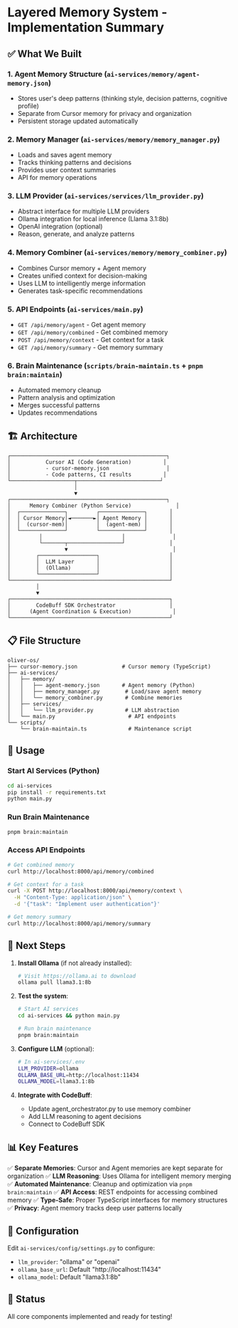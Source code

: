 # Layered Memory System - Implementation Summary

## ✅ What We Built

### 1. **Agent Memory Structure** (`ai-services/memory/agent-memory.json`)
- Stores user's deep patterns (thinking style, decision patterns, cognitive profile)
- Separate from Cursor memory for privacy and organization
- Persistent storage updated automatically

### 2. **Memory Manager** (`ai-services/memory/memory_manager.py`)
- Loads and saves agent memory
- Tracks thinking patterns and decisions
- Provides user context summaries
- API for memory operations

### 3. **LLM Provider** (`ai-services/services/llm_provider.py`)
- Abstract interface for multiple LLM providers
- Ollama integration for local inference (Llama 3.1:8b)
- OpenAI integration (optional)
- Reason, generate, and analyze patterns

### 4. **Memory Combiner** (`ai-services/memory/memory_combiner.py`)
- Combines Cursor memory + Agent memory
- Creates unified context for decision-making
- Uses LLM to intelligently merge information
- Generates task-specific recommendations

### 5. **API Endpoints** (`ai-services/main.py`)
- `GET /api/memory/agent` - Get agent memory
- `GET /api/memory/combined` - Get combined memory
- `POST /api/memory/context` - Get context for a task
- `GET /api/memory/summary` - Get memory summary

### 6. **Brain Maintenance** (`scripts/brain-maintain.ts` + `pnpm brain:maintain`)
- Automated memory cleanup
- Pattern analysis and optimization
- Merges successful patterns
- Updates recommendations

## 🏗️ Architecture

```
┌─────────────────────────────────────────────────┐
│           Cursor AI (Code Generation)          │
│           - cursor-memory.json                  │
│           - Code patterns, CI results          │
└────────────────────┬──────────────────────────┘
                     │
                     ▼
┌─────────────────────────────────────────────────┐
│      Memory Combiner (Python Service)              │
│  ┌──────────────┐         ┌──────────────┐       │
│  │ Cursor Memory│◄───────►│ Agent Memory │       │
│  │  (cursor-mem)│         │  (agent-mem) │       │
│  └──────────────┘         └──────────────┘       │
│         │                         │               │
│         └───────┬─────────────────┘              │
│                 ▼                                 │
│        ┌──────────────────┐                      │
│        │  LLM Layer       │                      │
│        │  (Ollama)        │                      │
│        └──────────────────┘                      │
└──────────────────────────────────────────────────┘
         │
         ▼
┌──────────────────────────────────────────────────┐
│        CodeBuff SDK Orchestrator                 │
│      (Agent Coordination & Execution)             │
└──────────────────────────────────────────────────┘
```

## 📋 File Structure

```
oliver-os/
├── cursor-memory.json              # Cursor memory (TypeScript)
├── ai-services/
│   ├── memory/
│   │   ├── agent-memory.json       # Agent memory (Python)
│   │   ├── memory_manager.py        # Load/save agent memory
│   │   └── memory_combiner.py       # Combine memories
│   ├── services/
│   │   └── llm_provider.py          # LLM abstraction
│   └── main.py                       # API endpoints
└── scripts/
    └── brain-maintain.ts             # Maintenance script
```

## 🚀 Usage

### Start AI Services (Python)
```bash
cd ai-services
pip install -r requirements.txt
python main.py
```

### Run Brain Maintenance
```bash
pnpm brain:maintain
```

### Access API Endpoints
```bash
# Get combined memory
curl http://localhost:8000/api/memory/combined

# Get context for a task
curl -X POST http://localhost:8000/api/memory/context \
  -H "Content-Type: application/json" \
  -d '{"task": "Implement user authentication"}'

# Get memory summary
curl http://localhost:8000/api/memory/summary
```

## 🎯 Next Steps

1. **Install Ollama** (if not already installed):
   ```bash
   # Visit https://ollama.ai to download
   ollama pull llama3.1:8b
   ```

2. **Test the system**:
   ```bash
   # Start AI services
   cd ai-services && python main.py
   
   # Run brain maintenance
   pnpm brain:maintain
   ```

3. **Configure LLM** (optional):
   ```bash
   # In ai-services/.env
   LLM_PROVIDER=ollama
   OLLAMA_BASE_URL=http://localhost:11434
   OLLAMA_MODEL=llama3.1:8b
   ```

4. **Integrate with CodeBuff**:
   - Update agent_orchestrator.py to use memory combiner
   - Add LLM reasoning to agent decisions
   - Connect to CodeBuff SDK

## 📊 Key Features

✅ **Separate Memories**: Cursor and Agent memories are kept separate for organization
✅ **LLM Reasoning**: Uses Ollama for intelligent memory merging
✅ **Automated Maintenance**: Cleanup and optimization via `pnpm brain:maintain`
✅ **API Access**: REST endpoints for accessing combined memory
✅ **Type-Safe**: Proper TypeScript interfaces for memory structures
✅ **Privacy**: Agent memory tracks deep user patterns locally

## 🔧 Configuration

Edit `ai-services/config/settings.py` to configure:
- `llm_provider`: "ollama" or "openai"
- `ollama_base_url`: Default "http://localhost:11434"
- `ollama_model`: Default "llama3.1:8b"

## 🎉 Status

All core components implemented and ready for testing!

